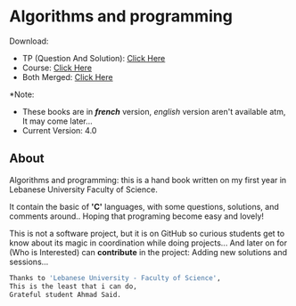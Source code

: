 # Algorithms and programming

Download:

- TP (Question And Solution): [Click Here](https://drive.google.com/open?id=1tISLZMnYjeMLfPOhEodyoc_nWbawKRpr)  
- Course: [Click Here](https://drive.google.com/open?id=18rXuGPQsokRY0Wn4yeR9712QnomGwtwl)  
- Both Merged: [Click Here](https://drive.google.com/open?id=1BiK3mx27I7msz7BxUEqDJZbDDU7bPYbH)  

*Note:

- These books are in **_french_** version, *english* version aren't available atm, It may come later...
- Current Version: 4.0

## About

Algorithms and programming: this is a hand book written on my first year
 in Lebanese University Faculty of Science.  

 It contain the basic of **'C'** languages, with some questions, solutions, and comments
 around.. Hoping that programing become easy and lovely!  

This is not a software project, but it is on GitHub so curious students get
to know about its magic in coordination while doing projects...
And later on for (Who is Interested) can **contribute** in the project: Adding
new solutions and sessions...

```bash
Thanks to 'Lebanese University - Faculty of Science',
This is the least that i can do,
Grateful student Ahmad Said.
```
